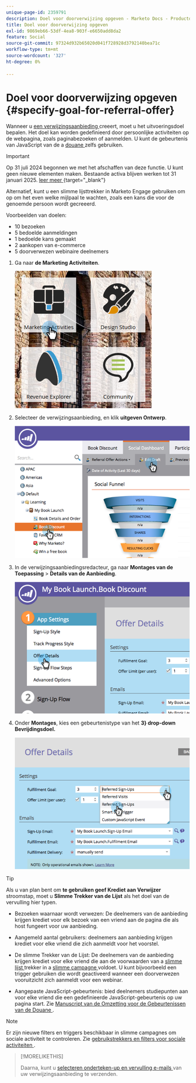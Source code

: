 ```yaml
---
unique-page-id: 2359791
description: Doel voor doorverwijzing opgeven - Marketo Docs - Productdocumentatie
title: Doel voor doorverwijzing opgeven
exl-id: 9869eb66-53df-4ea8-903f-e6650add8da2
feature: Social
source-git-commit: 97324d932b65020d041f728928d3792140bea71c
workflow-type: tm+mt
source-wordcount: '327'
ht-degree: 0%

---
```


# Doel voor doorverwijzing opgeven {#specify-goal-for-referral-offer}

Wanneer u [ een verwijzingsaanbieding ](/help/marketo/product-docs/demand-generation/social/referral-offers/create-a-referral-offer.md) creeert, moet u het uitvoeringsdoel bepalen. Het doel kan worden gedefinieerd door persoonlijke activiteiten op de webpagina, zoals paginabezoeken of aanmelden. U kunt de gebeurtenis van JavaScript van de a [ douane ](/help/marketo/product-docs/demand-generation/social/social-functions/conversion-script-for-custom-events.md) zelfs gebruiken.

>[!IMPORTANT]
>
>Op 31 juli 2024 begonnen we met het afschaffen van deze functie. U kunt geen nieuwe elementen maken. Bestaande activa blijven werken tot 31 januari 2025. [ leer meer ](https://nation.marketo.com/t5/employee-blogs/marketo-engage-social-features-deprecation/ba-p/351977) {target="_blank"}

Alternatief, kunt u een slimme lijsttrekker in Marketo Engage gebruiken om op om het even welke mijlpaal te wachten, zoals een kans die voor de genoemde persoon wordt gecreeerd.

Voorbeelden van doelen:

* 10 bezoeken
* 5 bedoelde aanmeldingen
* 1 bedoelde kans gemaakt
* 2 aankopen van e-commerce
* 5 doorverwezen webinaire deelnemers

1. Ga naar **de Marketing Activiteiten**.

   ![](assets/ma.png)

1. Selecteer de verwijzingsaanbieding, en klik **uitgeven Ontwerp**.

   ![](assets/image2014-9-19-15-3a6-3a35.png)

1. In de verwijzingsaanbiedingsredacteur, ga naar **Montages van de Toepassing** > **Details van de Aanbieding**.

   ![](assets/image2014-9-19-15-3a6-3a44.png)

1. Onder **Montages**, kies een gebeurtenistype van het **3} drop-down Bevrijdingsdoel.**

   ![](assets/image2014-9-19-15-3a6-3a56.png)

>[!TIP]
>
>Als u van plan bent om **te gebruiken geef Krediet aan Verwijzer** stroomstap, moet u **Slimme Trekker van de Lijst** als het doel van de vervulling hier typen.

* Bezoeken waarnaar wordt verwezen: De deelnemers van de aanbieding krijgen krediet voor elk bezoek van een vriend aan de pagina die als host fungeert voor uw aanbieding.
* Aangemeld aantal gebruikers: deelnemers aan aanbieding krijgen krediet voor elke vriend die zich aanmeldt voor het voorstel.
* De slimme Trekker van de Lijst: De deelnemers van de aanbieding krijgen krediet voor elke vriend die aan de voorwaarden van a [ slimme lijst ](/help/marketo/product-docs/core-marketo-concepts/smart-lists-and-static-lists/understanding-smart-lists.md) trekker in a [ slimme campagne ](/help/marketo/product-docs/core-marketo-concepts/smart-campaigns/understanding-smart-campaigns.md) voldoet. U kunt bijvoorbeeld een trigger gebruiken die wordt geactiveerd wanneer een doorverwezen vooruitzicht zich aanmeldt voor een webinar.

* Aangepaste JavaScript-gebeurtenis: bied deelnemers studiepunten aan voor elke vriend die een gedefinieerde JavaScript-gebeurtenis op uw pagina start. Zie [ Manuscript van de Omzetting voor de Gebeurtenissen van de Douane ](/help/marketo/product-docs/demand-generation/social/social-functions/triggers-and-filters-for-social-activities.md).

>[!NOTE]
>
>Er zijn nieuwe filters en triggers beschikbaar in slimme campagnes om sociale activiteit te controleren. Zie [ gebruikstrekkers en filters voor sociale activiteiten ](/help/marketo/product-docs/demand-generation/social/social-functions/triggers-and-filters-for-social-activities.md).

>[!MORELIKETHIS]
>
>Daarna, kunt u [ selecteren onderteken-up en vervulling e-mails ](/help/marketo/product-docs/demand-generation/social/referral-offers/send-referral-offer-fulfillment-email.md) van uw verwijzingsaanbieding te verzenden.
